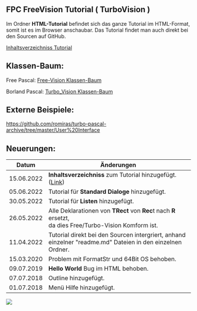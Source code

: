 ## FPC FreeVision Tutorial ( TurboVision )

Im Ordner <b>HTML-Tutorial</b> befindet sich das ganze Tutorial im HTML-Format, somit ist es im Browser anschaubar.
Das Tutorial findet man auch direkt bei den Sourcen auf GitHub.

[Inhaltsverzeichniss Tutorial](wiki.md)

## Klassen-Baum:

Free Pascal:
[Free-Vision Klassen-Baum](Class_Tree.md)

Borland Pascal:
[Turbo_Vision Klassen-Baum](Turbo_Vision_Class_Tree.md)

## Externe Beispiele:

https://github.com/romiras/turbo-pascal-archive/tree/master/User%20Interface



## Neuerungen:

| Datum | Änderungen 
| :---: | ---
| 15.06.2022 | <b>Inhaltsverzeichniss</b> zum Tutorial hinzugefügt. ([Link](wiki.md))
| 05.06.2022 | Tutorial für <b>Standard Dialoge</b> hinzugefügt.
| 30.05.2022 | Tutorial für <b>Listen</b> hinzugefügt.
| 26.05.2022 | Alle Deklarationen von <b>TRect</b> von <b>Rec</b>t nach <b>R</b> ersetzt,<br> da dies Free/Turbo-Vision Komform ist.
| 11.04.2022 | Tutorial direkt bei den Sourcen intergriert, anhand einzelner "readme.md" Dateien in den einzelnen Ordner.
| 15.03.2020 | Problem mit FormatStr und 64Bit OS behoben.
| 09.07.2019 | <b>Hello World</b> Bug im HTML behoben.
| 07.07.2018 | Outline hinzugefügt.
| 01.07.2018 | Menü Hilfe hinzugefügt.

<img src="image.png">



